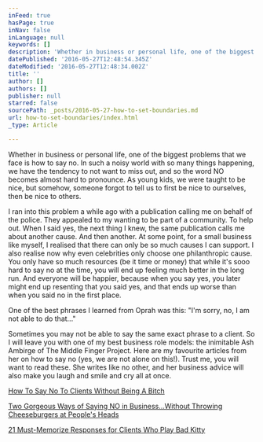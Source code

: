 ```yaml
---
inFeed: true
hasPage: true
inNav: false
inLanguage: null
keywords: []
description: 'Whether in business or personal life, one of the biggest problems that we face is how to say no. In such a noisy world with so many things happening, we have the tendency to not want to miss out, and so the word NO becomes almost hard to pronounce. As young kids, we were taught to be nice, but somehow, someone forgot to tell us to first be nice to ourselves, then be nice to others.'
datePublished: '2016-05-27T12:48:54.345Z'
dateModified: '2016-05-27T12:48:34.002Z'
title: ''
author: []
authors: []
publisher: null
starred: false
sourcePath: _posts/2016-05-27-how-to-set-boundaries.md
url: how-to-set-boundaries/index.html
_type: Article

---
```

Whether in business or personal life, one of the biggest problems that we face is how to say no. In such a noisy world with so many things happening, we have the tendency to not want to miss out, and so the word NO becomes almost hard to pronounce. As young kids, we were taught to be nice, but somehow, someone forgot to tell us to first be nice to ourselves, then be nice to others.

I ran into this problem a while ago with a publication calling me on behalf of the police. They appealed to my wanting to be part of a community. To help out. When I said yes, the next thing I knew, the same publication calls me about another cause. And then another. At some point, for a small business like myself, I realised that there can only be so much causes I can support. I also realise now why even celebrities only choose one philanthropic cause. You only have so much resources (be it time or money) that while it's sooo hard to say no at the time, you will end up feeling much better in the long run. And everyone will be happier, because when you say yes, you later might end up resenting that you said yes, and that ends up worse than when you said no in the first place.

One of the best phrases I learned from Oprah was this: "I'm sorry, no, I am not able to do that..."

Sometimes you may not be able to say the same exact phrase to a client. So I will leave you with one of my best business role models: the inimitable Ash Ambirge of The Middle Finger Project. Here are my favourite articles from her on how to say no (yes, we are not alone on this!). Trust me, you will want to read these. She writes like no other, and her business advice will also make you laugh and smile and cry all at once.

[How To Say No To Clients Without Being A Bitch][0]

[Two Gorgeous Ways of Saying NO in Business...Without Throwing Cheeseburgers at People's Heads][1]

[21 Must-Memorize Responses for Clients Who Play Bad Kitty][2]

[0]: http://mbsy.co/dcs2n?url=https://www.themiddlefingerproject.org/say-no-clients-without-bitch/
[1]: http://mbsy.co/dcs2n?url=https://www.themiddlefingerproject.org/two-gorgeous-ways-of-saying-no-in-business-without-throwing-cheeseburgers-at-peoples-heads/
[2]: http://mbsy.co/dcs2n?url=https://www.themiddlefingerproject.org/21-responses-for-handling-awkward-client-conversations-with-poise/